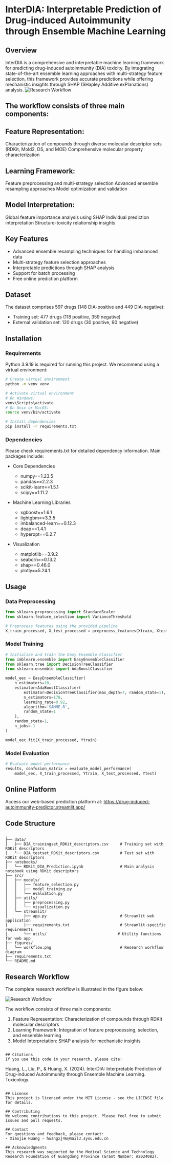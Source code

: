 # InterDIA: Interpretable Prediction of Drug-induced Autoimmunity through Ensemble Machine Learning

## Overview
InterDIA is a comprehensive and interpretable machine learning framework for predicting drug-induced autoimmunity (DIA) toxicity. By integrating state-of-the-art ensemble learning approaches with multi-strategy feature selection, this framework provides accurate predictions while offering mechanistic insights through SHAP (SHapley Additive exPlanations) analysis.
![Research Workflow](figures/workflow.png)
## The workflow consists of three main components:
## Feature Representation:
Characterization of compounds through diverse molecular descriptor sets (RDKit, Mold2, DS, and MOE)
Comprehensive molecular property characterization
## Learning Framework:
Feature preprocessing and multi-strategy selection
Advanced ensemble resampling approaches
Model optimization and validation
## Model Interpretation:
Global feature importance analysis using SHAP
Individual prediction interpretation
Structure-toxicity relationship insights
## Key Features
- Advanced ensemble resampling techniques for handling imbalanced data
- Multi-strategy feature selection approaches
- Interpretable predictions through SHAP analysis
- Support for batch processing
- Free online prediction platform

## Dataset
The dataset comprises 597 drugs (148 DIA-positive and 449 DIA-negative):
- Training set: 477 drugs (118 positive, 359 negative)
- External validation set: 120 drugs (30 positive, 90 negative)

## Installation

### Requirements
Python 3.9.19 is required for running this project. We recommend using a virtual environment:

```bash
# Create virtual environment
python -m venv venv

# Activate virtual environment
# On Windows:
venv\Scripts\activate
# On Unix or MacOS:
source venv/bin/activate

# Install dependencies
pip install -r requirements.txt
```

### Dependencies
Please check requirements.txt for detailed dependency information. Main packages include:

- Core Dependencies
  - numpy==1.23.5
  - pandas==2.2.3
  - scikit-learn==1.5.1
  - scipy==1.11.2

- Machine Learning Libraries
  - xgboost==1.6.1
  - lightgbm==3.3.5
  - imbalanced-learn==0.12.3
  - deap==1.4.1
  - hyperopt==0.2.7

- Visualization
  - matplotlib==3.9.2
  - seaborn==0.13.2
  - shap==0.46.0
  - plotly==5.24.1

## Usage

### Data Preprocessing
```python
from sklearn.preprocessing import StandardScaler
from sklearn.feature_selection import VarianceThreshold

# Preprocess features using the provided pipeline
X_train_processed, X_test_processed = preprocess_features(Xtrain, Xtest)
```

### Model Training
```python
# Initialize and train the Easy Ensemble Classifier
from imblearn.ensemble import EasyEnsembleClassifier
from sklearn.tree import DecisionTreeClassifier
from sklearn.ensemble import AdaBoostClassifier

model_eec = EasyEnsembleClassifier(
    n_estimators=10,
    estimator=AdaBoostClassifier(
        estimator=DecisionTreeClassifier(max_depth=7, random_state=1),
        n_estimators=178,
        learning_rate=0.92,
        algorithm='SAMME.R',
        random_state=1
    ),
    random_state=1,
    n_jobs=-1
)

model_eec.fit(X_train_processed, Ytrain)
```

### Model Evaluation
```python
# Evaluate model performance
results, confusion_matrix = evaluate_model_performance(
    model_eec, X_train_processed, Ytrain, X_test_processed, Ytest)
```

## Online Platform
Access our web-based prediction platform at:
https://drug-induced-autoimmunity-predictor.streamlit.app/

## Code Structure
```
.
├── data/
│   ├── DIA_trainingset_RDKit_descriptors.csv     # Training set with RDKit descriptors
│   └── DIA_testset_RDKit_descriptors.csv         # Test set with RDKit descriptors
├── notebooks/
│   └── RDKit_DIA_Prediction.ipynb                # Main analysis notebook using RDKit descriptors
├── src/
│   ├── models/
│   │   ├── feature_selection.py
│   │   ├── model_training.py
│   │   └── evaluation.py
│   ├── utils/
│   │   ├── preprocessing.py
│   │   └── visualization.py
│   └── streamlit/
│       ├── app.py                                # Streamlit web application
│       ├── requirements.txt                      # Streamlit-specific requirements
│       └── utils/                               # Utility functions for web app
├── figures/
│   └── workflow.png                              # Research workflow diagram
├── requirements.txt
└── README.md
```

## Research Workflow

The complete research workflow is illustrated in the figure below:

![Research Workflow](figures/workflow.png)

The workflow consists of three main components:
1. Feature Representation: Characterization of compounds through RDKit molecular descriptors
2. Learning Framework: Integration of feature preprocessing, selection, and ensemble learning
3. Model Interpretation: SHAP analysis for mechanistic insights
```

## Citations
If you use this code in your research, please cite:

```
Huang, L., Liu, P., & Huang, X. (2024). InterDIA: Interpretable Prediction of Drug-induced 
Autoimmunity through Ensemble Machine Learning. Toxicology.
```

## License
This project is licensed under the MIT License - see the LICENSE file for details.

## Contributing
We welcome contributions to this project. Please feel free to submit issues and pull requests.

## Contact
For questions and feedback, please contact:
- Xiaojie Huang - huangxj46@mail3.sysu.edu.cn

## Acknowledgments
This research was supported by the Medical Science and Technology Research Foundation of Guangdong Province (Grant Number: A2024082).
